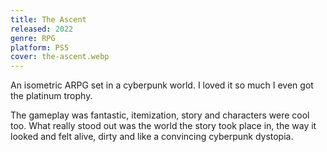 ```yaml
---
title: The Ascent
released: 2022
genre: RPG
platform: PS5
cover: the-ascent.webp
---
```


An isometric ARPG set in a cyberpunk world. I loved it so much I even got the platinum trophy.

The gameplay was fantastic, itemization, story and characters were cool too. What really stood out was the world the story took place in, the way it looked and felt alive, dirty and like a convincing cyberpunk dystopia.
